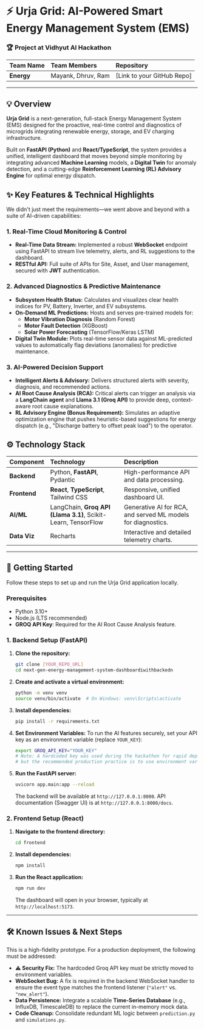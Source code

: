 # ⚡ Urja Grid: AI-Powered Smart Energy Management System (EMS)

### 🏆 **Project at Vidhyut AI Hackathon**
| Team Name | Team Members | Repository |
| :--- | :--- | :--- |
| **Energy** | Mayank, Dhruv, Ram | [Link to your GitHub Repo] |

---

## 💡 Overview

**Urja Grid** is a next-generation, full-stack Energy Management System (EMS) designed for the proactive, real-time control and diagnostics of microgrids integrating renewable energy, storage, and EV charging infrastructure.

Built on **FastAPI (Python)** and **React/TypeScript**, the system provides a unified, intelligent dashboard that moves beyond simple monitoring by integrating advanced **Machine Learning** models, a **Digital Twin** for anomaly detection, and a cutting-edge **Reinforcement Learning (RL) Advisory Engine** for optimal energy dispatch.

## ✨ Key Features & Technical Highlights

We didn't just meet the requirements—we went above and beyond with a suite of AI-driven capabilities:

### 1. Real-Time Cloud Monitoring & Control
* **Real-Time Data Stream:** Implemented a robust **WebSocket** endpoint using FastAPI to stream live telemetry, alerts, and RL suggestions to the dashboard.
* **RESTful API:** Full suite of APIs for Site, Asset, and User management, secured with **JWT** authentication.

### 2. Advanced Diagnostics & Predictive Maintenance
* **Subsystem Health Status:** Calculates and visualizes clear health indices for PV, Battery, Inverter, and EV subsystems.
* **On-Demand ML Predictions:** Hosts and serves pre-trained models for:
    * **Motor Vibration Diagnosis** (Random Forest)
    * **Motor Fault Detection** (XGBoost)
    * **Solar Power Forecasting** (TensorFlow/Keras LSTM)
* **Digital Twin Module:** Plots real-time sensor data against ML-predicted values to automatically flag deviations (anomalies) for predictive maintenance.

### 3. AI-Powered Decision Support
* **Intelligent Alerts & Advisory:** Delivers structured alerts with severity, diagnosis, and recommended actions.
* **AI Root Cause Analysis (RCA):** Critical alerts can trigger an analysis via a **LangChain agent** and **Llama 3.1 (Groq API)** to provide deep, context-aware root cause explanations.
* **RL Advisory Engine (Bonus Requirement):** Simulates an adaptive optimization engine that pushes heuristic-based suggestions for energy dispatch (e.g., "Discharge battery to offset peak load") to the operator.

## ⚙️ Technology Stack

| Component | Technology | Description |
| :--- | :--- | :--- |
| **Backend** | Python, **FastAPI**, Pydantic | High-performance API and data processing. |
| **Frontend** | **React**, **TypeScript**, Tailwind CSS | Responsive, unified dashboard UI. |
| **AI/ML** | LangChain, **Groq API (Llama 3.1)**, Scikit-Learn, TensorFlow | Generative AI for RCA, and served ML models for diagnostics. |
| **Data Viz** | Recharts | Interactive and detailed telemetry charts. |

---

## 🚀 Getting Started

Follow these steps to set up and run the Urja Grid application locally.

### Prerequisites

* Python 3.10+
* Node.js (LTS recommended)
* **GROQ API Key**: Required for the AI Root Cause Analysis feature.

### 1. Backend Setup (FastAPI)

1.  **Clone the repository:**
    ```bash
    git clone [YOUR_REPO_URL]
    cd next-gen-energy-management-system-dashboardiwithbackedn
    ```

2.  **Create and activate a virtual environment:**
    ```bash
    python -m venv venv
    source venv/bin/activate  # On Windows: venv\Scripts\activate
    ```

3.  **Install dependencies:**
    ```bash
    pip install -r requirements.txt
    ```

4.  **Set Environment Variables:**
    To run the AI features securely, set your API key as an environment variable (replace `YOUR_KEY`):
    ```bash
    export GROQ_API_KEY="YOUR_KEY"
    # Note: A hardcoded key was used during the hackathon for rapid deployment, 
    # but the recommended production practice is to use environment variables.
    ```

5.  **Run the FastAPI server:**
    ```bash
    uvicorn app.main:app --reload
    ```
    The backend will be available at `http://127.0.0.1:8000`. API documentation (Swagger UI) is at `http://127.0.0.1:8000/docs`.

### 2. Frontend Setup (React)

1.  **Navigate to the frontend directory:**
    ```bash
    cd frontend
    ```

2.  **Install dependencies:**
    ```bash
    npm install
    ```

3.  **Run the React application:**
    ```bash
    npm run dev
    ```
    The dashboard will open in your browser, typically at `http://localhost:5173`.

---

## 🛠️ Known Issues & Next Steps

This is a high-fidelity prototype. For a production deployment, the following must be addressed:

* **⚠️ Security Fix:** The hardcoded Groq API key must be strictly moved to environment variables.
* **WebSocket Bug:** A fix is required in the backend WebSocket handler to ensure the event type matches the frontend listener (`"alert"` vs. `"new_alert"`).
* **Data Persistence:** Integrate a scalable **Time-Series Database** (e.g., InfluxDB, TimescaleDB) to replace the current in-memory mock data.
* **Code Cleanup:** Consolidate redundant ML logic between `prediction.py` and `simulations.py`.
